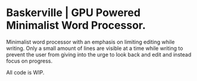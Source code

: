# Baskerville | GPU Powered Minimalist Word Processor.

Minimalist word processor with an emphasis on limiting editing while writing. Only a small amount of lines are visible at a time while writing to prevent the user from giving into the urge to look back and edit and instead focus on progress.

All code is WIP.
